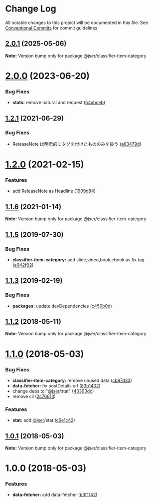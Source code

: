 # Change Log

All notable changes to this project will be documented in this file.
See [Conventional Commits](https://conventionalcommits.org) for commit guidelines.

## [2.0.1](https://github.com/jser/dataset/compare/v2.0.0...v2.0.1) (2025-05-06)

**Note:** Version bump only for package @jser/classifier-item-category

# [2.0.0](https://github.com/jser/dataset/compare/v1.2.1...v2.0.0) (2023-06-20)

### Bug Fixes

- **stats:** remove natural and request ([b4abceb](https://github.com/jser/dataset/commit/b4abceb58c57cc9d91f6219a79565af4afbec9a2))

## [1.2.1](https://github.com/jser/dataset/compare/v1.2.0...v1.2.1) (2021-06-29)

### Bug Fixes

- ReleaseNote は明示的にタグを付けたもののみを扱う ([a63479d](https://github.com/jser/dataset/commit/a63479d9620969e271687ad112c380f0345c4661))

# [1.2.0](https://github.com/jser/dataset/compare/v1.1.6...v1.2.0) (2021-02-15)

### Features

- add ReleaseNote as Headline ([1909d84](https://github.com/jser/dataset/commit/1909d84aa649a2588bfa21a98c3117e7ffc744fa))

## [1.1.6](https://github.com/jser/dataset/compare/v1.1.5...v1.1.6) (2021-01-14)

**Note:** Version bump only for package @jser/classifier-item-category

<a name="1.1.5"></a>

## [1.1.5](https://github.com/jser/dataset/compare/v1.1.4...v1.1.5) (2019-07-30)

### Bug Fixes

- **classifier-item-category:** add slide,video,book,ebook as fix tag ([e942f02](https://github.com/jser/dataset/commit/e942f02))

<a name="1.1.3"></a>

## [1.1.3](https://github.com/jser/dataset/compare/v1.1.2...v1.1.3) (2019-02-19)

### Bug Fixes

- **packages:** update devDependencies ([c450b0d](https://github.com/jser/dataset/commit/c450b0d))

<a name="1.1.2"></a>

## [1.1.2](https://github.com/jser/dataset/compare/v1.1.1...v1.1.2) (2018-05-11)

**Note:** Version bump only for package @jser/classifier-item-category

<a name="1.1.0"></a>

# [1.1.0](https://github.com/jser/dataset/compare/v1.0.3...v1.1.0) (2018-05-03)

### Bug Fixes

- **classifier-item-category:** remove unused data ([cb97d33](https://github.com/jser/dataset/commit/cb97d33))
- **data-fetcher:** fix postDetails url ([83b1402](https://github.com/jser/dataset/commit/83b1402))
- change deps to "[@jser](https://github.com/jser)/stat" ([43393dc](https://github.com/jser/dataset/commit/43393dc))
- remove cli ([2c76613](https://github.com/jser/dataset/commit/2c76613))

### Features

- **stat:** add [@jser](https://github.com/jser)/stat ([c6e1c42](https://github.com/jser/dataset/commit/c6e1c42))

<a name="1.0.1"></a>

## [1.0.1](https://github.com/jser/dataset/compare/v1.0.0...v1.0.1) (2018-05-03)

**Note:** Version bump only for package @jser/classifier-item-category

<a name="1.0.0"></a>

# 1.0.0 (2018-05-03)

### Features

- **data-fetcher:** add data-fetcher ([b3f1142](https://github.com/jser/dataset/commit/b3f1142))

